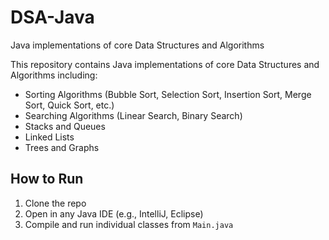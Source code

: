 # DSA-Java
Java implementations of core Data Structures and Algorithms


This repository contains Java implementations of core Data Structures and Algorithms including:

- Sorting Algorithms (Bubble Sort, Selection Sort, Insertion Sort, Merge Sort, Quick Sort, etc.)
- Searching Algorithms (Linear Search, Binary Search)
- Stacks and Queues
- Linked Lists
- Trees and Graphs

## How to Run

1. Clone the repo
2. Open in any Java IDE (e.g., IntelliJ, Eclipse)
3. Compile and run individual classes from `Main.java`
